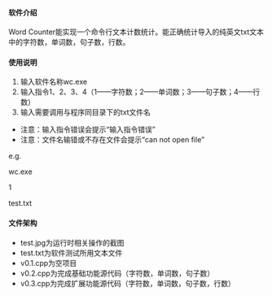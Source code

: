#### 软件介绍
Word Counter能实现一个命令行文本计数统计。能正确统计导入的纯英文txt文本中的字符数，单词数，句子数，行数。

#### 使用说明
1. 输入软件名称wc.exe 
2. 输入指令1、2、3、4（1——字符数；2——单词数；3——句子数；4——行数） 
3. 输入需要调用与程序同目录下的txt文件名 
* 注意：输入指令错误会提示“输入指令错误”
* 注意：文件名输错或不存在文件会提示“can not open file”

e.g.

wc.exe

1

test.txt

#### 文件架构
* test.jpg为运行时相关操作的截图
* test.txt为软件测试所用文本文件
* v0.1.cpp为空项目
* v0.2.cpp为完成基础功能源代码（字符数，单词数，句子数） 
* v0.3.cpp为完成扩展功能源代码（字符数，单词数，句子数，行数） 
